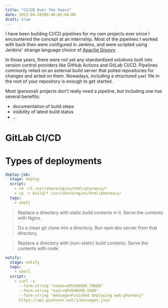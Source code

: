 ```yaml
---
title: "CI/CD Over the Years"
date: 2023-04-28T09:48:03-04:00
draft: true
---
```


I have been building CI/CD pipelines for my own projects ever since I encountered the concept at an internship. Most of the pipelines I worked with back then were configured in Jenkins, and were scripted using Jenkins' strange language choice of [Apache Groovy](http://www.groovy-lang.org).

In those years, there were not yet any standardized solutions built into version control providers like GitHub Actions and GitLab CI/CD. Pipelines commonly relied on an external build server that polled repositories for changes and acted on them. Nowadays, including a structured `yaml` file in the root of your repository is enough to get started.

Most (personal) projects don't really *need* a pipeline, but including one has several benefits:

* documentation of build steps
* visibility of latest build status
* ...

# GitLab CI/CD

# Types of deployments

```yaml
deploy-job:
  stage: deploy
  script:
    - rm -rf /usr/share/nginx/html/pharmacy/*
    - cp -r build/* /usr/share/nginx/html/pharmacy/
  tags:
    - shell
```

> Replace a directory with static build contents in it.
> Serve the contents with Nginx.

> Do a clean git clone into a directory.
> Run npm dev server from that directory.

> Replace a directory with (non-static) build contents.
> Serve the contents with node.

```yaml
notify:
  stage: notify
  tags:
    - shell
  script:
    - curl -s
      --form-string "token=$PUSHOVER_TOKEN"
      --form-string "user=$PUSHOVER_USER"
      --form-string "message=Finished deploying web-pharmacy"
      https://api.pushover.net/1/messages.json
```